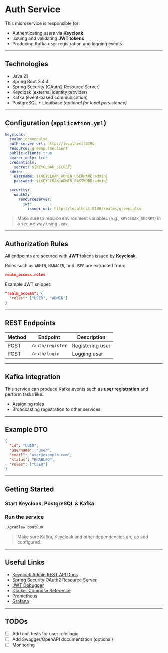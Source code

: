 #  Auth Service

This microservice is responsible for:

-  Authenticating users via **Keycloak**
-  Issuing and validating **JWT tokens**
-  Producing Kafka user registration and logging events

---

##  Technologies

- Java 21  
- Spring Boot 3.4.4  
- Spring Security (OAuth2 Resource Server)  
- Keycloak (external identity provider)  
- Kafka (event-based communication)  
- PostgreSQL + Liquibase *(optional for local persistence)*  

---

##  Configuration (`application.yml`)

```yaml
keycloak:
  realm: greenpulse
  auth-server-url: http://localhost:8180
  resource: greenpulseclient
  public-client: true
  bearer-only: true
  credentials:
    secret: ${KEYCLOAK_SECRET}
  admin:
    username: ${KEYCLOAK_ADMIN_USERNAME:admin}
    password: ${KEYCLOAK_ADMIN_PASSWORD:admin}

  security:
    oauth2:
      resourceserver:
        jwt:
          issuer-uri: http://localhost:8180/realms/greenpulse
```

> Make sure to replace environment variables (e.g., `KEYCLOAK_SECRET`) in a secure way using `.env`.

---

##  Authorization Rules

All endpoints are secured with **JWT** tokens issued by **Keycloak**.

Roles such as `ADMIN`, `MANAGER`, and `USER` are extracted from:

```json
realm_access.roles
```

Example JWT snippet:

```json
"realm_access": {
  "roles": ["USER", "ADMIN"]
}
```

---

##  REST Endpoints

| Method | Endpoint                       | Description                |
|--------|--------------------------------|----------------------------|              
| POST   | `/auth/register`               | Registering user           | 
| POST   | `/auth/login`                  | Logging user               |

---

##  Kafka Integration

This service can produce Kafka events such as **user registration** and perform tasks like:

- Assigning roles
- Broadcasting registration to other services

---

##  Example DTO

```json
{
  "id": "UUID",
  "username": "user",
  "email": "user@example.com",
  "status": "ENABLED",
  "roles": ["USER"]
}
```

---

##  Getting Started

### Start Keycloak, PostgreSQL & Kafka

### Run the service

```bash
./gradlew bootRun
```

> Make sure Kafka, Keycloak and other dependencies are up and configured.

---

##  Useful Links

-  [Keycloak Admin REST API Docs](https://www.keycloak.org/docs-api/21.0.1/rest-api/index.html)
-  [Spring Security OAuth2 Resource Server](https://docs.spring.io/spring-security/reference/servlet/oauth2/resource-server/index.html)
-  [JWT Debugger](https://jwt.io/)
-  [Docker Compose Reference](https://docs.docker.com/compose/compose-file/)
-  [Prometheus](https://prometheus.io/)
-  [Grafana](https://grafana.com/)

---


##  TODOs

- [ ] Add unit tests for user role logic
- [ ] Add Swagger/OpenAPI documentation (optional)
- [ ] Monitoring
